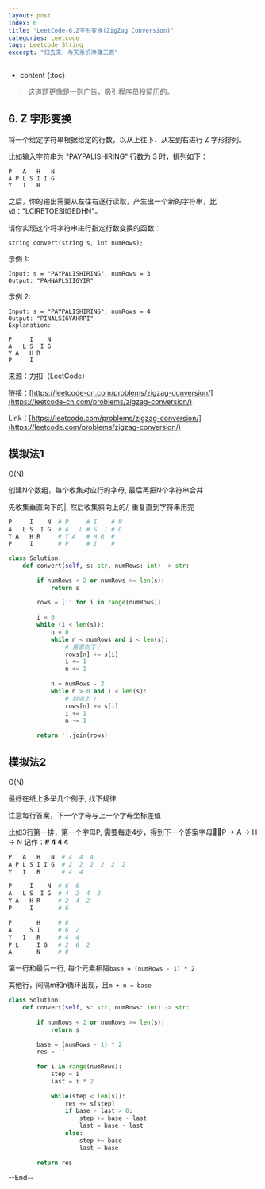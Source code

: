 ```yaml
---
layout: post
index: 6
title: "LeetCode-6.Z字形变换(ZigZag Conversion)"
categories: Leetcode
tags: Leetcode String
excerpt: "归去来，与天杀价净赚三百"
---
```


* content
{:toc}

> 这道题更像是一则广告，吸引程序员投简历的。

## 6. Z 字形变换

将一个给定字符串根据给定的行数，以从上往下、从左到右进行 Z 字形排列。

比如输入字符串为 "PAYPALISHIRING" 行数为 3 时，排列如下：

```
P   A   H   N
A P L S I I G
Y   I   R
```

之后，你的输出需要从左往右逐行读取，产生出一个新的字符串，比如："LCIRETOESIIGEDHN"。

请你实现这个将字符串进行指定行数变换的函数：

```
string convert(string s, int numRows);
```

示例 1:

```
Input: s = "PAYPALISHIRING", numRows = 3
Output: "PAHNAPLSIIGYIR"
```

示例 2:

```
Input: s = "PAYPALISHIRING", numRows = 4
Output: "PINALSIGYAHRPI"
Explanation:

P     I    N
A   L S  I G
Y A   H R
P     I
```

来源：力扣（LeetCode）

链接：[https://leetcode-cn.com/problems/zigzag-conversion/](https://leetcode-cn.com/problems/zigzag-conversion/)

Link：[https://leetcode.com/problems/zigzag-conversion/](https://leetcode.com/problems/zigzag-conversion/)

## 模拟法1

O(N)

创建N个数组，每个收集对应行的字母, 最后再把N个字符串合并

先收集垂直向下的|, 然后收集斜向上的/, 重复直到字符串用完

```python
P     I    N  # P     # I    # N 
A   L S  I G  # A   L # S  I # G
Y A   H R     # Y A   # H R  #
P     I       # P     # I    #
```

```python
class Solution:
    def convert(self, s: str, numRows: int) -> str:
        
        if numRows < 2 or numRows >= len(s):
            return s
        
        rows = ['' for i in range(numRows)]
        
        i = 0
        while (i < len(s)):
            n = 0
            while n < numRows and i < len(s):
                # 垂直向下｜
                rows[n] += s[i]
                i += 1
                n += 1
            
            n = numRows - 2
            while n > 0 and i < len(s):
                # 斜向上 /
                rows[n] += s[i]
                i += 1
                n -= 1
                    
        return ''.join(rows)
```



## 模拟法2

O(N)

最好在纸上多举几个例子, 找下规律

注意每行答案，下一个字母与上一个字母坐标差值

比如3行第一排，第一个字母P, 需要每走4步，得到下一个答案字母P -> A -> H -> N 记作：**# 4  4  4**

```python
P   A   H   N  # 4  4  4
A P L S I I G  # 2  2  2  2  2  2
Y   I   R      # 4  4
```

```python
P     I    N  # 6  6
A   L S  I G  # 4  2  4  2
Y A   H R     # 2  4  2
P     I       # 6
```

```python     
P       H     # 8
A     S I     # 6  2
Y   I   R     # 4  4
P L     I G   # 2  6  2
A       N     # 8
```

第一行和最后一行, 每个元素相隔```base = (numRows - 1) * 2```

其他行，间隔m和n循环出现，且```m + n = base```

```python
class Solution:
    def convert(self, s: str, numRows: int) -> str:
        
        if numRows < 2 or numRows >= len(s):
            return s
        
        base = (numRows - 1) * 2
        res = ''
        
        for i in range(numRows):
            step = i
            last = i * 2
            
            while(step < len(s)):
                res += s[step]
                if base - last > 0:
                    step += base - last
                    last = base - last
                else:
                    step += base
                    last = base
                    
        return res
```

--End--


